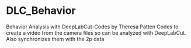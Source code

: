 # DLC_Behavior
Behavior Analysis with DeepLabCut-Codes by Theresa Patten
Codes to create a video from the camera files so can be analyzed with DeepLabCut. Also synchronizes them with the 2p data
